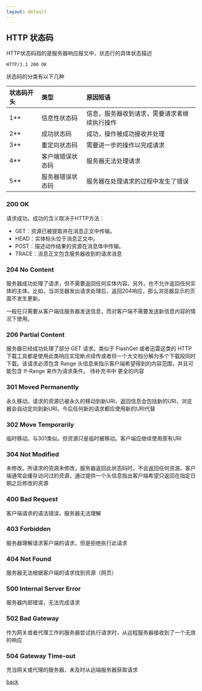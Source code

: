 ```yaml
---
layout: default
---
```


## HTTP 状态码

HTTP状态码指的是服务器响应报文中，状态行的具体状态描述
```
HTTP/1.1 200 OK
```

状态码的分类有以下几种


| 状态码开头     | 类型          | 原因短语 |
|:-------------|:------------------|:------------------|
| 1**| 信息性状态码| 信息，服务器收到请求，需要请求者继续执行操作|
| 2**| 成功状态码| 成功，操作被成功接收并处理|
| 3**| 重定向状态码| 需要进一步的操作以完成请求|
| 4**| 客户端错误状态码| 服务器无法处理请求|
| 5**|服务器错误状态码| 服务器在处理请求的过程中发生了错误|

### 200 OK
请求成功。成功的含义取决于HTTP方法：
* GET：资源已被提取并在消息正文中传输。
* HEAD：实体标头位于消息正文中。
* POST：描述动作结果的资源在消息体中传输。
* TRACE：消息正文包含服务器收到的请求消息

### 204 No Content
服务器成功处理了请求，但不需要返回任何实体内容。另外，也不允许返回任何实体的主体。比如，当浏览器发出请求处理后，返回204响应，那么浏览器显示的页面不发生更新。

一般在只需要从客户端往服务器发送信息，而对客户端不需要发送新信息内容的情况下使用。

### 206 Partial Content
服务器已经成功处理了部分 GET 请求。类似于 FlashGet 或者迅雷这类的 HTTP 下载工具都是使用此类响应实现断点续传或者将一个大文档分解为多个下载段同时下载。该请求必须包含 Range 头信息来指示客户端希望得到的内容范围，并且可能包含 If-Range 来作为请求条件。
<todo>待补充书中 更全的内容

### 301 Moved Permanently
永久移动。请求的资源已被永久的移动到新URI，返回信息会包括新的URI，浏览器会自动定向到新URI。今后任何新的请求都应使用新的URI代替

### 302 Move Temporarily
临时移动。与301类似。但资源只是临时被移动。客户端应继续使用原有URI

### 304	Not Modified
未修改。所请求的资源未修改，服务器返回此状态码时，不会返回任何资源。客户端通常会缓存访问过的资源，通过提供一个头信息指出客户端希望只返回在指定日期之后修改的资源

### 400 Bad Request	
客户端请求的语法错误，服务器无法理解

### 403 Forbidden
服务器理解请求客户端的请求，但是拒绝执行此请求

### 404 Not Found
服务器无法根据客户端的请求找到资源（网页）

### 500 Internal Server Error
服务器内部错误，无法完成请求

### 502 Bad Gateway
作为网关或者代理工作的服务器尝试执行请求时，从远程服务器接收到了一个无效的响应

### 504 Gateway Time-out
充当网关或代理的服务器，未及时从远端服务器获取请求



[back](./)

